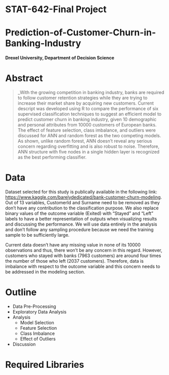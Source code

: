# STAT-642-Final Project
# Prediction-of-Customer-Churn-in-Banking-Industry
#### Drexel University, Department of Decision Science

# Abstract
> _With the growing competition in banking industry, banks are required to follow customer retention strategies while they are trying to increase their market share by acquiring new customers. Current descript was developed using R to compare the performance of six supervised classification techniques to suggest an efficient model to predict customer churn in banking industry, given 10 demographic and personal attributes from 10000 customers of European banks. The effect of feature selection, class imbalance, and outliers were discussed for ANN and random forest as the two competing models. As shown, unlike random forest, ANN doesn’t reveal any serious concern regarding overfitting and is also robust to noise. Therefore, ANN structure with five nodes in a single hidden layer is recognized as the best performing classifier.

# Data
Dataset selected for this study is publically available in the following link: https://www.kaggle.com/barelydedicated/bank-customer-churn-modeling.
Out of 13 variables, CustomerId and Surname need to be removed as they don’t have any contribution to the classification purpose. We also replace binary values of the outcome variable (Exited) with “Stayed” and “Left” labels to have a better representation of outputs when visualizing results and discussing the performance. We will use data entirely in the analysis and don’t follow any sampling procedure because we need the training sample to be sufficiently large.

Current data doesn’t have any missing value in none of its 10000 observations and thus, there won’t be any concern in this regard. However, customers who stayed with banks (7963 customers) are around four times the number of those who left (2037 customers). Therefore, data is imbalance with respect to the outcome variable and this concern needs to be addressed in the modeling section.

# Outline 
- Data Pre-Processing
- Exploratory Data Analysis
- Analysis
    - Model Selection
    - Feature Selection
    - Class Imbalance
    - Effect of Outliers
 - Discussion
 
# Required Libraries

